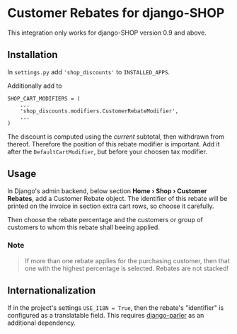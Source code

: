 # Customer Rebates for django-SHOP

This integration only works for django-SHOP version 0.9 and above.


## Installation

In ``settings.py`` add ``'shop_discounts'`` to ``INSTALLED_APPS``.

Additionally add to

```
SHOP_CART_MODIFIERS = (
    ...
    'shop_discounts.modifiers.CustomerRebateModifier',
    ...
)
```

The discount is computed using the *current* subtotal, then withdrawn from thereof. 
Therefore the position of this rebate modifier is important. Add it after the ``DefaultCartModifier``,
but before your choosen tax modifier. 


## Usage

In Django's admin backend, below section **Home › Shop › Customer Rebates**, add a Customer Rebate
object. The identifier of this rebate will be printed on the invoice in section extra cart rows,
so choose it carefully.

Then choose the rebate percentage and the customers or group of customers to whom this rebate shall
beeing applied.


### Note

> If more than one rebate applies for the purchasing customer, then that one with the highest
> percentage is selected. Rebates are not stacked!


## Internationalization

If in the project's settings ``USE_I18N = True``, then the rebate's "identifier" is configured
as a translatable field. This requires [django-parler](https://github.com/django-parler/django-parler)
as an additional dependency.
